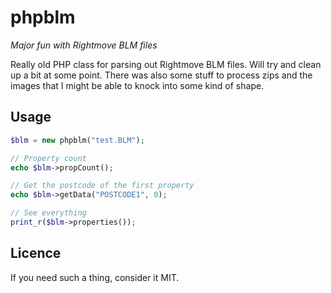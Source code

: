 # phpblm

*Major fun with Rightmove BLM files*

Really old PHP class for parsing out Rightmove BLM files. Will try and clean up a bit at some point. There was also some stuff to process zips and the images that I might be able to knock into some kind of shape.

## Usage

```php
$blm = new phpblm("test.BLM");

// Property count
echo $blm->propCount();

// Get the postcode of the first property
echo $blm->getData("POSTCODE1", 0);

// See everything
print_r($blm->properties());
```

## Licence

If you need such a thing, consider it MIT.